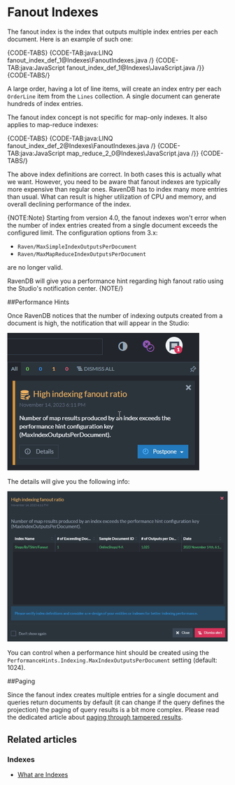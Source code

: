# Fanout Indexes

The fanout index is the index that outputs multiple index entries per each document. Here is an example of such one:

{CODE-TABS}
{CODE-TAB:java:LINQ fanout_index_def_1@Indexes\FanoutIndexes.java /}
{CODE-TAB:java:JavaScript fanout_index_def_1@Indexes\JavaScript.java /}}
{CODE-TABS/}

A large order, having a lot of line items, will create an index entry per each `OrderLine` item from the `Lines` collection. A single document can generate hundreds of index entries.

The fanout index concept is not specific for map-only indexes. It also applies to map-reduce indexes:

{CODE-TABS}
{CODE-TAB:java:LINQ fanout_index_def_2@Indexes\FanoutIndexes.java /}
{CODE-TAB:java:JavaScript map_reduce_2_0@Indexes\JavaScript.java /}}
{CODE-TABS/}

The above index definitions are correct. In both cases this is actually what we want. However, you need to be aware that fanout indexes are typically more expensive than regular ones.
RavenDB has to index many more entries than usual. What can result is higher utilization of CPU and memory, and overall declining performance of the index.

{NOTE:Note}
Starting from version 4.0, the fanout indexes won't error when the number of index entries created from a single document exceeds the configured limit. The configuration options from 3.x:

- `Raven/MaxSimpleIndexOutputsPerDocument` 
- `Raven/MaxMapReduceIndexOutputsPerDocument` 

are no longer valid.

RavenDB will give you a performance hint regarding high fanout ratio using the Studio's notification center.
{NOTE/}


##Performance Hints

Once RavenDB notices that the number of indexing outputs created from a document is high, the notification that will appear in the Studio:

![Figure 1. High indexing fanout ratio notification](images/fanout-index-performance-hint-1.png "High indexing fanout ratio notification")

The details will give you the following info:

![Figure 2. Fanout index, performance hint details](images/fanout-index-performance-hint-2.png "Fanout index, performance hint details")

You can control when a performance hint should be created using the `PerformanceHints.Indexing.MaxIndexOutputsPerDocument` setting (default: 1024).

##Paging 

Since the fanout index creates multiple entries for a single document and queries return documents by default (it can change if the query defines the projection) the paging of query results
is a bit more complex. Please read the dedicated article about [paging through tampered results](../indexes/querying/paging#paging-through-tampered-results).

## Related articles

### Indexes

- [What are Indexes](../indexes/what-are-indexes)
